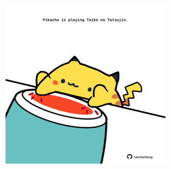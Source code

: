 <!-- built at 24/07/2021, 16:02:27 UTC -->
<p align="center">
  <img width="500" height="500" src="./ReadmeImage.svg">
</p>
